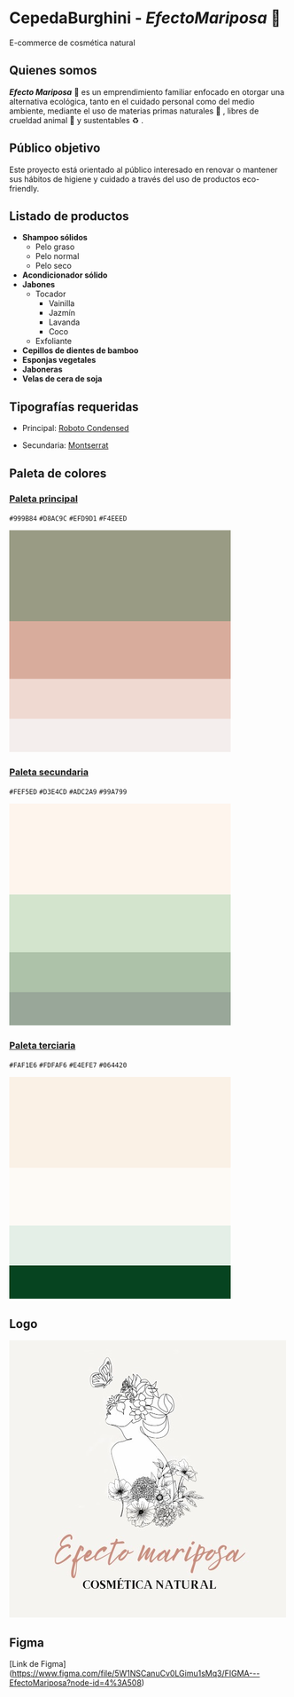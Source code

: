 # CepedaBurghini - ***EfectoMariposa*** :butterfly:
 E-commerce de cosmética natural

## Quienes somos
***Efecto Mariposa*** :butterfly: es un emprendimiento familiar enfocado en otorgar una alternativa ecológica, tanto en el cuidado personal como del medio ambiente, mediante el uso de materias primas naturales :herb: , libres de crueldad animal :rabbit: y sustentables :recycle: . 

## Público objetivo
Este proyecto está orientado al público interesado en renovar o mantener sus hábitos de higiene y cuidado a través del uso de productos eco-friendly.

## Listado de productos

- **Shampoo sólidos**
    - Pelo graso
    - Pelo normal
    - Pelo seco
- **Acondicionador sólido**
- **Jabones**
    - Tocador
        - Vainilla
        - Jazmín
        - Lavanda
        - Coco
    - Exfoliante
- **Cepillos de dientes de bamboo**
- **Esponjas vegetales**
- **Jaboneras**
- **Velas de cera de soja**

## Tipografías requeridas

- Principal: [Roboto Condensed](https://fonts.google.com/specimen/Roboto+Condensed?preview.text=Efecto%20Mariposa&preview.text_type=custom)

- Secundaria: [Montserrat](https://fonts.google.com/specimen/Montserrat?preview.text=Efecto%20Mariposa&preview.text_type=custom)

## Paleta de colores

### [Paleta principal](https://www.colorhunt.co/palette/999b84d8ac9cefd9d1f4eeed)

`#999B84` `#D8AC9C` `#EFD9D1` `#F4EEED`

![Principal](/PaletaPrincipal.png)

### [Paleta secundaria](https://www.colorhunt.co/palette/fef5edd3e4cdadc2a999a799)

`#FEF5ED` `#D3E4CD` `#ADC2A9` `#99A799`

![Secundaria](/PaletaSecundaria.png)

### [Paleta terciaria](https://www.colorhunt.co/palette/faf1e6fdfaf6e4efe7064420)

`#FAF1E6` `#FDFAF6` `#E4EFE7` `#064420`

![Terciaria](/PaletaTerciaria.png)

## Logo

![Logo](/LogoEfctoMariposa.jpeg)

## Figma

[Link de Figma] (https://www.figma.com/file/5W1NSCanuCv0LGimu1sMq3/FIGMA---EfectoMariposa?node-id=4%3A508)
